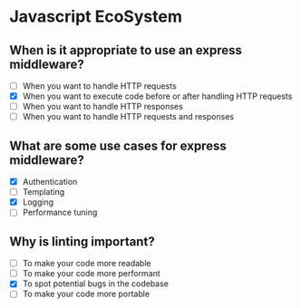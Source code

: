# Javascript EcoSystem

## When is it appropriate to use an express middleware?

- [ ] When you want to handle HTTP requests
- [x] When you want to execute code before or after handling HTTP requests
- [ ] When you want to handle HTTP responses
- [ ] When you want to handle HTTP requests and responses

## What are some use cases for express middleware?

- [x] Authentication
- [ ] Templating
- [x] Logging
- [ ] Performance tuning

## Why is linting important?

- [ ] To make your code more readable
- [ ] To make your code more performant
- [x] To spot potential bugs in the codebase
- [ ] To make your code more portable
